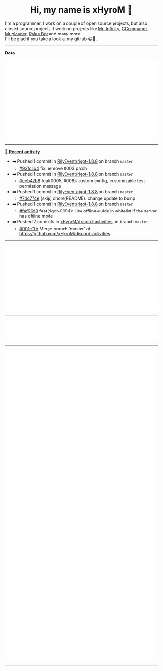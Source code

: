 <p align="center">
    <!-- <img src="https://avatars.githubusercontent.com/u/56601352" width="192" alt="hyro's pfp" /> -->
    <h1 align="center">Hi, my name is xHyroM 👋</h1>
</p>

I'm a programmer. I work on a couple of open source projects, but also closed source projects. I work on projects like [Mr. Infinity](https://discord.com/oauth2/authorize?client_id=720321585625694239&scope=bot%20applications.commands&permissions=8&redirect_uri=https://blobs.gq/imanager&prompt=consent&response_type=code), [GCommands](https://github.com/Garlic-Team/GCommands), [Muploader](https://github.com/xHyroM/Muploder), [Roles Bot](https://github.com/xHyroM/roles-bot) and many more.  
I'll be glad if you take a look at my github 😀👀.

___
**Data**

<img src="https://github.com/xHyroM/xHyroM/blob/master/.cache/base.svg">

___

**[📰 Recent activity](https://github.com/xHyroM)**
* ➡️ Pushed 1 commit in [RilyEvent/rigot-1.8.8](https://github.com/RilyEvent/rigot-1.8.8) on branch `master`
  * [#93fcab4](https://github.com/RilyEvent/rigot-1.8.8/commit/93fcab4) fix: remove 0003 patch
* ➡️ Pushed 1 commit in [RilyEvent/rigot-1.8.8](https://github.com/RilyEvent/rigot-1.8.8) on branch `master`
  * [#eeb42b8](https://github.com/RilyEvent/rigot-1.8.8/commit/eeb42b8) feat(0005, 0006): custom config, customizable test-permission message
* ➡️ Pushed 1 commit in [RilyEvent/rigot-1.8.8](https://github.com/RilyEvent/rigot-1.8.8) on branch `master`
  * [#74c774e](https://github.com/RilyEvent/rigot-1.8.8/commit/74c774e) [skip] chore(README): change update to bump
* ➡️ Pushed 1 commit in [RilyEvent/rigot-1.8.8](https://github.com/RilyEvent/rigot-1.8.8) on branch `master`
  * [#faf96d8](https://github.com/RilyEvent/rigot-1.8.8/commit/faf96d8) feat(rigot-0004): Use offline-uuids in whitelist if the server has offline mode
* ➡️ Pushed 2 commits in [xHyroM/discord-activities](https://github.com/xHyroM/discord-activities) on branch `master`
  * [#001c7fb](https://github.com/xHyroM/discord-activities/commit/001c7fb) Merge branch &#39;master&#39; of https://github.com/xHyroM/discord-activities


___

<img src="https://github.com/xHyroM/xHyroM/blob/master/.cache/isocalendar.svg">

___

<img src="https://github.com/xHyroM/xHyroM/blob/master/.cache/languages.svg">

___

<img src="https://github.com/xHyroM/xHyroM/blob/master/.cache/achievements.svg">

___
